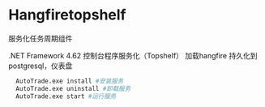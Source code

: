 # Hangfiretopshelf
服务化任务周期组件

.NET Framework 4.62 控制台程序服务化（Topshelf）
加载hangfire 持久化到postgresql，仪表盘




```bash
  AutoTrade.exe install #安装服务
  AutoTrade.exe uninstall #卸载服务
  AutoTrade.exe start #运行服务
```

